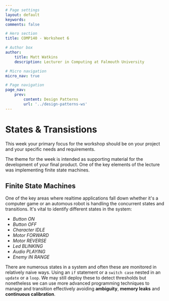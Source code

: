 ```yaml
---
# Page settings
layout: default
keywords:
comments: false

# Hero section
title: COMP140 - Worksheet 6

# Author box
author:
    title: Matt Watkins
    description: Lecturer in Computing at Falmouth University

# Micro navigation
micro_nav: true

# Page navigation
page_nav:
    prev:
        content: Design Patterns
        url: '../design-patterns-ws'
---
```


# States & Transistions

This week your primary focus for the workshop should be on your project and your specific needs and requirements.

The theme for the week is intended as supporting material for the development of your final product. One of the key elements of the lecture was implementing finite state machines.

## Finite State Machines

One of the key areas where realtime applications fall down whether it's a computer game or an automous robot is handling the concurrent states and transitions. It's vital to identify different states in the system:

 - *Button ON*
 - *Button OFF*
 - *Character IDLE*
 - *Motor FORWARD*
 - *Motor REVERSE*
 - *Led BLINKING*
 - *Audio PLAYING*
 - *Enemy IN RANGE*

There are numerous states in a system and often these are monitored in relatively naive ways. Using an `if` statement or  a `switch case` nested in an `update` or a `loop`. We may still deploy these to detect thresholds but nonetheless we can use more advanced programming techniques to manage and transition effectively avoiding **ambiguity**, **memory leaks** and **continuous calibration**.



<!--stackedit_data:
eyJoaXN0b3J5IjpbLTM4NzMyODkxMSwxMDY2MDA3ODE4XX0=
-->